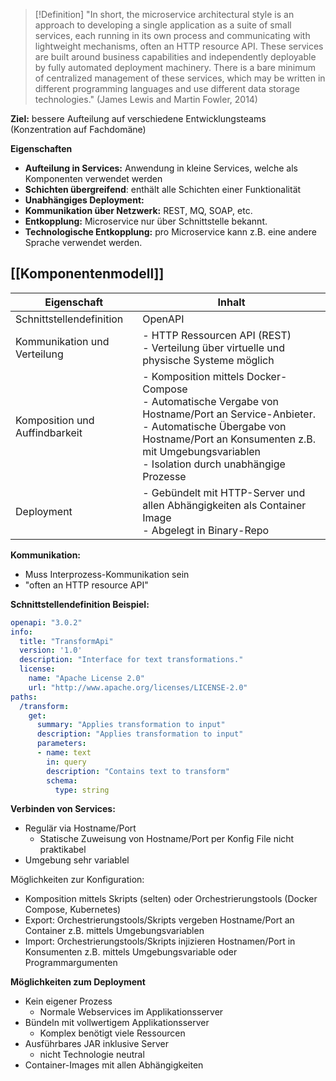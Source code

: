 >[!Definition]
>"In short, the microservice architectural style is an approach to developing a single application as a suite of small services, each running in its own process and communicating with lightweight mechanisms, often an HTTP resource API. These services are built around business capabilities and independently deployable by fully automated deployment machinery. There is a bare minimum of centralized management of these services, which may be written in different programming languages and use different data storage technologies." (James Lewis and Martin Fowler, 2014)

**Ziel:** bessere Aufteilung auf verschiedene Entwicklungsteams (Konzentration auf Fachdomäne)

**Eigenschaften**
- **Aufteilung in Services:** Anwendung in kleine Services, welche als Komponenten verwendet werden
- **Schichten übergreifend**: enthält alle Schichten einer Funktionalität
- **Unabhängiges Deployment:**
- **Kommunikation über Netzwerk:** REST, MQ, SOAP, etc.
- **Entkopplung:** Microservice nur über Schnittstelle bekannt.
- **Technologische Entkopplung:** pro Microservice kann z.B. eine andere Sprache verwendet werden.

## [[Komponentenmodell]]
| Eigenschaft                    | Inhalt                                                                                                                                                                                                                                  |
| ------------------------------ | --------------------------------------------------------------------------------------------------------------------------------------------------------------------------------------------------------------------------------------- |
| Schnittstellendefinition       | OpenAPI                                                                                                                                                                                                                                 |
| Kommunikation und Verteilung   | - HTTP Ressourcen API (REST)<br>- Verteilung über virtuelle und physische Systeme möglich                                                                                                                                               |
| Komposition und Auffindbarkeit | - Komposition mittels Docker-Compose<br>- Automatische Vergabe von Hostname/Port an Service-Anbieter.<br>- Automatische Übergabe von Hostname/Port an Konsumenten z.B. mit Umgebungsvariablen<br>- Isolation durch unabhängige Prozesse |
| Deployment                     | - Gebündelt mit HTTP-Server und allen Abhängigkeiten als Container Image<br>- Abgelegt in Binary-Repo                                                                                                                                   |

**Kommunikation:**
- Muss Interprozess-Kommunikation sein
- "often an HTTP resource API"

**Schnittstellendefinition Beispiel:**
```yaml
openapi: "3.0.2"
info:
  title: "TransformApi"
  version: '1.0'
  description: "Interface for text transformations."
  license:
    name: "Apache License 2.0"
    url: "http://www.apache.org/licenses/LICENSE-2.0"
paths:
  /transform:
    get:
      summary: "Applies transformation to input"
      description: "Applies transformation to input"
      parameters:
      - name: text
        in: query
        description: "Contains text to transform"
        schema:
          type: string
```

**Verbinden von Services:**
- Regulär via Hostname/Port
  - Statische Zuweisung von Hostname/Port per Konfig File nicht praktikabel
- Umgebung sehr variablel

Möglichkeiten zur Konfiguration: 
- Komposition mittels Skripts (selten) oder Orchestrierungstools (Docker Compose, Kubernetes)
- Export: Orchestrierungstools/Skripts vergeben Hostname/Port an Container z.B. mittels Umgebungsvariablen
- Import: Orchestrierungstools/Skripts injizieren Hostnamen/Port in Konsumenten z.B. mittels Umgebungsvariable oder Programmargumenten

**Möglichkeiten zum Deployment**
- Kein eigener Prozess
  - Normale Webservices im Applikationsserver
- Bündeln mit vollwertigem Applikationsserver
  - Komplex benötigt viele Ressourcen
- Ausführbares JAR inklusive Server
  - nicht Technologie neutral
- Container-Images mit allen Abhängigkeiten